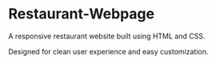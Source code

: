 # Restaurant-Webpage
A responsive restaurant website built using HTML and CSS.

Designed for clean user experience and easy customization.
